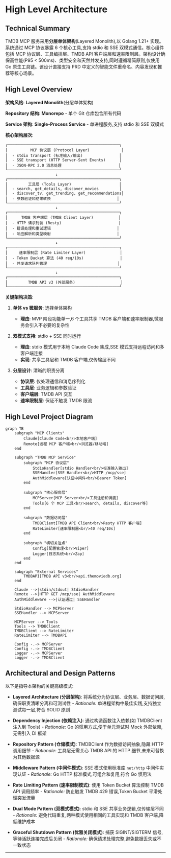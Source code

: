 # High Level Architecture

## Technical Summary

TMDB MCP 服务采用**分层单体架构**(Layered Monolith),以 Golang 1.21+ 实现。系统通过 MCP 协议暴露 6 个核心工具,支持 stdio 和 SSE 双模式通信。核心组件包括 MCP 协议层、工具编排层、TMDB API 客户端层和速率限制层。架构设计确保高性能(P95 < 500ms)、类型安全和天然并发支持,同时遵循精简原则,仅使用 Go 原生工具链。该设计直接支持 PRD 中定义的智能文件重命名、内容发现和推荐等核心场景。

## High Level Overview

**架构风格**: **Layered Monolith**(分层单体架构)

**Repository 结构**: **Monorepo** - 单个 Git 仓库包含所有代码

**Service 架构**: **Single-Process Service** - 单进程服务,支持 stdio 和 SSE 双模式

**核心架构层次**:
```
┌─────────────────────────────────────────────────┐
│          MCP 协议层 (Protocol Layer)              │
│  - stdio transport (标准输入/输出)                │
│  - SSE transport (HTTP Server-Sent Events)      │
│  - JSON-RPC 2.0 消息处理                         │
└─────────────────────────────────────────────────┘
                      ↓
┌─────────────────────────────────────────────────┐
│         工具层 (Tools Layer)                     │
│  - search, get_details, discover_movies         │
│  - discover_tv, get_trending, get_recommendations│
│  - 参数验证和结果转换                             │
└─────────────────────────────────────────────────┘
                      ↓
┌─────────────────────────────────────────────────┐
│      TMDB 客户端层 (TMDB Client Layer)           │
│  - HTTP 请求封装 (Resty)                         │
│  - 错误处理和重试逻辑                             │
│  - 响应解析和类型映射                             │
└─────────────────────────────────────────────────┘
                      ↓
┌─────────────────────────────────────────────────┐
│     速率限制层 (Rate Limiter Layer)               │
│  - Token Bucket 算法 (40 req/10s)                │
│  - 并发请求队列管理                               │
└─────────────────────────────────────────────────┘
                      ↓
┌─────────────────────────────────────────────────┐
│         TMDB API v3 (外部服务)                    │
└─────────────────────────────────────────────────┘
```

**关键架构决策**:

1. **单体 vs 微服务**: 选择单体架构
   - **理由**: MVP 阶段功能单一,6 个工具共享 TMDB 客户端和速率限制器,微服务会引入不必要的复杂性

2. **双模式支持**: stdio + SSE 同时运行
   - **理由**: stdio 模式用于本地 Claude Code 集成,SSE 模式支持远程访问和多客户端连接
   - **实现**: 共享工具层和 TMDB 客户端,仅传输层不同

3. **分层设计**: 清晰的职责分离
   - **协议层**: 仅处理通信和消息序列化
   - **工具层**: 业务逻辑和参数验证
   - **客户端层**: TMDB API 交互
   - **速率限制层**: 保证不触发 TMDB 限流

## High Level Project Diagram

```mermaid
graph TB
    subgraph "MCP Clients"
        Claude[Claude Code<br/>本地客户端]
        Remote[远程 MCP 客户端<br/>浏览器/移动端]
    end

    subgraph "TMDB MCP Service"
        subgraph "MCP 协议层"
            StdioHandler[stdio Handler<br/>标准输入输出]
            SSEHandler[SSE Handler<br/>HTTP /mcp/sse]
            AuthMiddleware[认证中间件<br/>Bearer Token]
        end

        subgraph "核心服务层"
            MCPServer[MCP Server<br/>工具注册和调度]
            Tools[6 个 MCP 工具<br/>search, details, discover等]
        end

        subgraph "数据访问层"
            TMDBClient[TMDB API Client<br/>Resty HTTP 客户端]
            RateLimiter[速率限制器<br/>40 req/10s]
        end

        subgraph "横切关注点"
            Config[配置管理<br/>Viper]
            Logger[日志系统<br/>Zap]
        end
    end

    subgraph "External Services"
        TMDBAPI[TMDB API v3<br/>api.themoviedb.org]
    end

    Claude -->|stdin/stdout| StdioHandler
    Remote -->|HTTP GET /mcp/sse| AuthMiddleware
    AuthMiddleware -->|认证通过| SSEHandler

    StdioHandler --> MCPServer
    SSEHandler --> MCPServer

    MCPServer --> Tools
    Tools --> TMDBClient
    TMDBClient --> RateLimiter
    RateLimiter --> TMDBAPI

    Config -.-> MCPServer
    Config -.-> TMDBClient
    Logger -.-> MCPServer
    Logger -.-> TMDBClient
```

## Architectural and Design Patterns

以下是指导本架构的关键高级模式:

- **Layered Architecture (分层架构)**: 将系统分为协议层、业务层、数据访问层,确保职责清晰分离和可测试性 - _Rationale:_ 单进程架构中最佳实践,支持独立测试每一层,符合 SOLID 原则

- **Dependency Injection (依赖注入)**: 通过构造函数注入依赖(如 TMDBClient 注入到 Tools) - _Rationale:_ Go 的惯用方式,便于单元测试时 Mock 外部依赖,无需引入 DI 框架

- **Repository Pattern (仓储模式)**: TMDBClient 作为数据访问抽象,隐藏 HTTP 调用细节 - _Rationale:_ 工具层无需关心 TMDB API 的 HTTP 细节,未来可替换为其他数据源

- **Middleware Pattern (中间件模式)**: SSE 模式使用标准库 `net/http` 中间件实现认证 - _Rationale:_ Go HTTP 标准模式,可组合和复用,符合 Go 惯用法

- **Rate Limiting Pattern (速率限制模式)**: 使用 Token Bucket 算法控制 TMDB API 调用频率 - _Rationale:_ 防止触发 TMDB 429 错误,Token Bucket 平滑处理突发流量

- **Dual Mode Pattern (双模式模式)**: stdio 和 SSE 共享业务逻辑,仅传输层不同 - _Rationale:_ 避免代码重复,两种模式使用相同的工具实现和 TMDB 客户端,降低维护成本

- **Graceful Shutdown Pattern (优雅关闭模式)**: 捕获 SIGINT/SIGTERM 信号,等待活跃连接完成后关闭 - _Rationale:_ 确保请求处理完整,避免数据丢失或不一致状态

---
